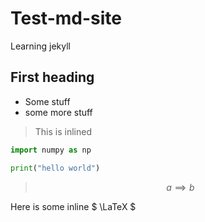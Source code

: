 # Test-md-site
Learning jekyll

## First heading
- Some stuff
- some more stuff

> This is inlined

```python
import numpy as np

print("hello world")
```

> $$ a \implies b $$

Here is some inline $ \LaTeX $
